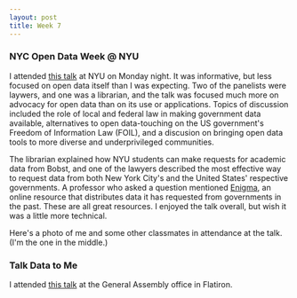 ```yaml
---
layout: post
title: Week 7
---
```


### NYC Open Data Week @ NYU
I attended [this talk](https://bugs-nyu.github.io/open-data/open_data_week.html) at NYU on Monday night. It was informative, but less focused on open data itself than I was expecting. Two of the panelists were laywers, and one was a librarian, and the talk was focused much more on advocacy for open data than on its use or applications. Topics of discussion included the role of local and federal law in making government data available, alternatives to open data-touching on the US government's Freedom of Information Law (FOIL), and a discusion on bringing open data tools to more diverse and underprivileged communities. 

The librarian explained how NYU students can make requests for academic data from Bobst, and one of the lawyers described the most effective way to request data from both New York City's and the United States' respective governments. A professor who asked a question mentioned [Enigma](https://www.enigma.com/), an online resource that distributes data it has requested from governments in the past. These are all great resources. I enjoyed the talk overall, but wish it was a little more technical.

Here's a photo of me and some other classmates in attendance at the talk. (I'm the one in the middle.) 


### Talk Data to Me
I attended [this talk](https://generalassemb.ly/education/talk-data-to-me-featuring-directade/new-york-city/45894) at the General Assembly office in Flatiron. 
